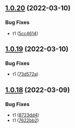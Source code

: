 ## [1.0.20](https://github.com/furiozo-ga/dotnet-l2/compare/v1.0.19...v1.0.20) (2022-03-10)


### Bug Fixes

* t1 ([5cc4614](https://github.com/furiozo-ga/dotnet-l2/commit/5cc4614d7d9a33078a3e6a1a2fab41e38515af72))

## [1.0.19](https://github.com/furiozo-ga/dotnet-l2/compare/v1.0.18...v1.0.19) (2022-03-10)


### Bug Fixes

* t1 ([73d572a](https://github.com/furiozo-ga/dotnet-l2/commit/73d572a5e2e1f6245569cfc89799a14fc9216741))

## [1.0.18](https://github.com/furiozo-ga/dotnet-l2/compare/v1.0.17...v1.0.18) (2022-03-09)


### Bug Fixes

* t1 ([8723dd4](https://github.com/furiozo-ga/dotnet-l2/commit/8723dd4d99dea4360c0b97519ed80736821edbe0))
* t1 ([7622bb2](https://github.com/furiozo-ga/dotnet-l2/commit/7622bb26ba7bdb5fd3d32e8d690fb27e8c80bd04))

